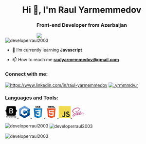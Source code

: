 <h1 align="center">Hi 👋, I'm Raul Yarmemmedov</h1>
<h3 align="center">Front-end Developer from Azerbaijan</h3>
<img  align="right" width="400" src="https://user-images.githubusercontent.com/74038190/219923823-bf1ce878-c6b8-4faa-be07-93e6b1006521.gif">
<p align="left"> <img src="https://komarev.com/ghpvc/?username=developerraul2003&label=Profile%20views&color=419bd2&style=flat" alt="developerraul2003" /> </p>

- 🌱 I’m currently learning **Javascript**

- 📫 How to reach me **raulyarmemmedov@gmail.com**

<h3 align="left">Connect with me:</h3>
<p align="left">
<a href="https://linkedin.com/in/https://www.linkedin.com/in/raul-yarmemmedov" target="blank"><img align="center" src="https://raw.githubusercontent.com/rahuldkjain/github-profile-readme-generator/master/src/images/icons/Social/linked-in-alt.svg" alt="https://www.linkedin.com/in/raul-yarmemmedov" height="30" width="40" /></a>
<a href="https://instagram.com/_yrmmmdv.r" target="blank"><img align="center" src="https://raw.githubusercontent.com/rahuldkjain/github-profile-readme-generator/master/src/images/icons/Social/instagram.svg" alt="_yrmmmdv.r" height="30" width="40" /></a>
</p>

<h3 align="left">Languages and Tools:</h3>
<p align="left"> <a href="https://getbootstrap.com" target="_blank" rel="noreferrer"> <img src="https://raw.githubusercontent.com/devicons/devicon/master/icons/bootstrap/bootstrap-plain-wordmark.svg" alt="bootstrap" width="40" height="40"/> </a> <a href="https://www.w3schools.com/cpp/" target="_blank" rel="noreferrer"> <img src="https://raw.githubusercontent.com/devicons/devicon/master/icons/cplusplus/cplusplus-original.svg" alt="cplusplus" width="40" height="40"/> </a> <a href="https://www.w3schools.com/css/" target="_blank" rel="noreferrer"> <img src="https://raw.githubusercontent.com/devicons/devicon/master/icons/css3/css3-original-wordmark.svg" alt="css3" width="40" height="40"/> </a> <a href="https://www.w3.org/html/" target="_blank" rel="noreferrer"> <img src="https://raw.githubusercontent.com/devicons/devicon/master/icons/html5/html5-original-wordmark.svg" alt="html5" width="40" height="40"/> </a> <a href="https://developer.mozilla.org/en-US/docs/Web/JavaScript" target="_blank" rel="noreferrer"> <img src="https://raw.githubusercontent.com/devicons/devicon/master/icons/javascript/javascript-original.svg" alt="javascript" width="40" height="40"/> </a> <a href="https://sass-lang.com" target="_blank" rel="noreferrer"> <img src="https://raw.githubusercontent.com/devicons/devicon/master/icons/sass/sass-original.svg" alt="sass" width="40" height="40"/> </a> </p>

<p><img align="left" src="https://github-readme-stats.vercel.app/api/top-langs?username=developerraul2003&show_icons=true&theme=highcontrast&title_color=3e70c1&text_color=010204&bg_color=e5e9eb&hide_border=true&cache_seconds=1839&locale=en&layout=compact" alt="developerraul2003" /></p>

<p>&nbsp;<img align="center" src="https://github-readme-stats.vercel.app/api?username=developerraul2003&show_icons=true&hide_border=true&locale=en" alt="developerraul2003" /></p>

<p><img align="center" src="https://github-readme-streak-stats.herokuapp.com/?user=developerraul2003&" alt="developerraul2003" /></p>
